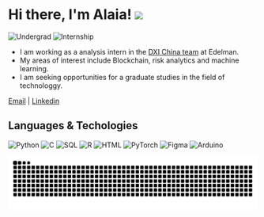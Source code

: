 # Hi there, I'm Alaia! <img src="https://raw.githubusercontent.com/MartinHeinz/MartinHeinz/master/wave.gif" width="30px">


![Undergrad](https://img.shields.io/badge/Undergrad-SCAU-blue)
![Internship](https://img.shields.io/badge/Internship-Edelman-blue)

- I am working as a analysis intern in the [DXI China team]([https://lab.plopes.org](https://www.edelmandxi.com/)) at Edelman.
- My areas of interest include Blockchain, risk analytics and machine learning.
- I am seeking opportunities for a graduate studies in the field of technologgy.

[Email](mailto:Alaiazhan@163.com) |  [Linkedin](https://www.linkedin.com/in/Yingyunzhan0731/)

## Languages & Techologies

![Python](https://img.shields.io/badge/-Python-000?&logo=Python)
![C](https://img.shields.io/badge/-C-000?&logo=C)
![SQL](https://img.shields.io/badge/-SQL-000?&logo=MySQL)
![R](https://img.shields.io/badge/-R-000?&logo=r)
![HTML](https://img.shields.io/badge/-HTML-000?&logo=html5)
![PyTorch](https://img.shields.io/badge/-PyTorch-000?&logo=PyTorch)
![Figma](https://img.shields.io/badge/-Figma-000?&logo=figma)
![Arduino](https://img.shields.io/badge/-Arduino-000?&logo=arduino)

<picture>
  <source media="(prefers-color-scheme: dark)" srcset="https://raw.githubusercontent.com/Cathatestobemurdered/Cathatestobemurdered/output/github-contribution-grid-snake-dark.svg">
  <source media="(prefers-color-scheme: light)" srcset="https://raw.githubusercontent.com/Cathatestobemurdered/Cathatestobemurdered/output/github-contribution-grid-snake.svg">
  <img alt="github contribution grid snake animation" src="https://raw.githubusercontent.com/Cathatestobemurdered/Cathatestobemurdered/output/github-contribution-grid-snake.svg">
</picture>
